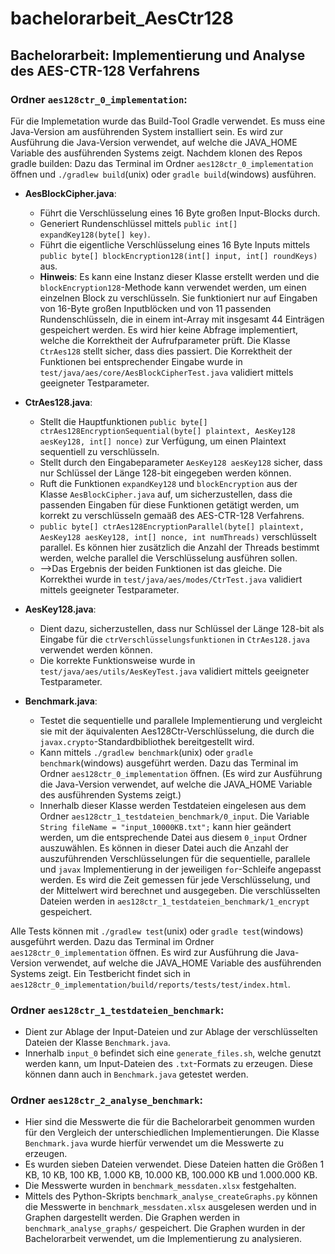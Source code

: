 # bachelorarbeit_AesCtr128

## Bachelorarbeit: Implementierung und Analyse des AES-CTR-128 Verfahrens

### Ordner `aes128ctr_0_implementation`:
Für die Implemetation wurde das Build-Tool Gradle verwendet. Es muss eine Java-Version am ausführenden System installiert sein. Es wird zur Ausführung die Java-Version verwendet, auf welche die JAVA_HOME Variable des ausführenden Systems zeigt.
Nachdem klonen des Repos gradle builden: Dazu das Terminal im Ordner `aes128ctr_0_implementation` öffnen und `./gradlew build`(unix) oder `gradle build`(windows) ausführen.
- **AesBlockCipher.java**: 
  - Führt die Verschlüsselung eines 16 Byte großen Input-Blocks durch.
  - Generiert Rundenschlüssel mittels `public int[] expandKey128(byte[] key)`.
  - Führt die eigentliche Verschlüsselung eines 16 Byte Inputs mittels `public byte[] blockEncryption128(int[] input, int[] roundKeys)` aus.
  - **Hinweis**: Es kann eine Instanz dieser Klasse erstellt werden und die `blockEncryption128`-Methode kann verwendet werden, um einen einzelnen Block zu verschlüsseln. Sie funktioniert nur auf Eingaben von 16-Byte großen Inputblöcken und von 11 passenden Rundenschlüsseln, die in einem int-Array mit insgesamt 44 Einträgen gespeichert werden. Es wird hier keine Abfrage implementiert, welche die Korrektheit der Aufrufparameter prüft. Die Klasse `CtrAes128` stellt sicher, dass dies passiert. Die Korrektheit der Funktionen bei entsprechender Eingabe wurde in `test/java/aes/core/AesBlockCipherTest.java` validiert mittels geeigneter Testparameter.

- **CtrAes128.java**: 
  - Stellt die Hauptfunktionen `public byte[] ctrAes128EncryptionSequential(byte[] plaintext, AesKey128 aesKey128, int[] nonce)` zur Verfügung, um einen Plaintext sequentiell zu verschlüsseln.
  - Stellt durch den Eingabeparameter `AesKey128 aesKey128` sicher, dass nur Schlüssel der Länge 128-bit eingegeben werden können.
  - Ruft die Funktionen `expandKey128` und `blockEncryption` aus der Klasse `AesBlockCipher.java` auf, um sicherzustellen, dass die passenden Eingaben für diese Funktionen getätigt werden, um korrekt zu verschlüsseln gemaäß des AES-CTR-128 Verfahrens.
  - `public byte[] ctrAes128EncryptionParallel(byte[] plaintext, AesKey128 aesKey128, int[] nonce, int numThreads)` verschlüsselt parallel. Es können hier zusätzlich die Anzahl der Threads bestimmt werden, welche parallel die Verschlüsselung ausführen sollen. 
  - -->Das Ergebnis der beiden Funktionen ist das gleiche. Die Korrekthei wurde in `test/java/aes/modes/CtrTest.java` validiert mittels geeigneter Testparameter.

- **AesKey128.java**: 
  - Dient dazu, sicherzustellen, dass nur Schlüssel der Länge 128-bit als Eingabe für die `ctrVerschlüsselungsfunktionen` in `CtrAes128.java` verwendet werden können.
  - Die korrekte Funktionsweise wurde in `test/java/aes/utils/AesKeyTest.java` validiert mittels geeigneter Testparameter. 

- **Benchmark.java**: 
  - Testet die sequentielle und parallele Implementierung und vergleicht sie mit der äquivalenten Aes128Ctr-Verschlüsselung, die durch die `javax.crypto`-Standardbibliothek bereitgestellt wird.
  - Kann mittels `./gradlew benchmark`(unix) oder `gradle benchmark`(windows)  ausgeführt werden. Dazu das Terminal im Ordner `aes128ctr_0_implementation` öffnen. (Es wird zur Ausführung die Java-Version verwendet, auf welche die JAVA_HOME Variable des ausführenden Systems zeigt.)
  - Innerhalb dieser Klasse werden Testdateien eingelesen aus dem Ordner `aes128ctr_1_testdateien_benchmark/0_input`. Die Variable `String fileName = "input_10000KB.txt";` kann hier geändert werden, um die entsprechende Datei aus diesem `0_input` Ordner auszuwählen. Es können in dieser Datei auch die Anzahl der auszuführenden Verschlüsselungen für die sequentielle, parallele und `javax` Implementierung in der jeweiligen `for`-Schleife angepasst werden. Es wird die Zeit gemessen für jede Verschlüsselung, und der Mittelwert wird berechnet und ausgegeben. Die verschlüsselten Dateien werden in `aes128ctr_1_testdateien_benchmark/1_encrypt` gespeichert.

Alle Tests können mit `./gradlew test`(unix) oder `gradle test`(windows) ausgeführt werden. Dazu das Terminal im Ordner `aes128ctr_0_implementation` öffnen. Es wird zur Ausführung die Java-Version verwendet, auf welche die JAVA_HOME Variable des ausführenden Systems zeigt. Ein Testbericht findet sich in `aes128ctr_0_implementation/build/reports/tests/test/index.html`.

### Ordner `aes128ctr_1_testdateien_benchmark`:

- Dient zur Ablage der Input-Dateien und zur Ablage der verschlüsselten Dateien der Klasse `Benchmark.java`.
- Innerhalb `input_0` befindet sich eine `generate_files.sh`, welche genutzt werden kann, um Input-Dateien des `.txt`-Formats zu erzeugen. Diese können dann auch in `Benchmark.java` getestet werden.

### Ordner `aes128ctr_2_analyse_benchmark`:

- Hier sind die Messwerte die für die Bachelorarbeit genommen wurden für den Vergleich der unterschiedlichen Implementierungen. Die Klasse `Benchmark.java` wurde hierfür verwendet um die Messwerte zu erzeugen.
- Es wurden sieben Dateien verwendet. Diese Dateien hatten die Größen 1 KB, 10 KB, 100 KB, 1.000 KB, 10.000 KB, 100.000 KB und 1.000.000 KB.
- Die Messwerte wurden in `benchmark_messdaten.xlsx` festgehalten.
- Mittels des Python-Skripts `benchmark_analyse_createGraphs.py` können die Messwerte in `benchmark_messdaten.xlsx` ausgelesen werden und in Graphen dargestellt werden. Die Graphen werden in `benchmark_analyse_graphs/` gespeichert. Die Graphen wurden in der Bachelorarbeit verwendet, um die Implementierung zu analysieren.